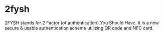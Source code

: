 # 2fysh
2FYSH stands for 2 Factor (of authentication) You Should Have. It is a new secure &amp; usable authentication scheme utilizing QR code and NFC card.
